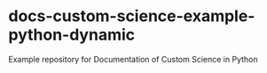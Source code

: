 # docs-custom-science-example-python-dynamic
Example repository for Documentation of Custom Science in Python
